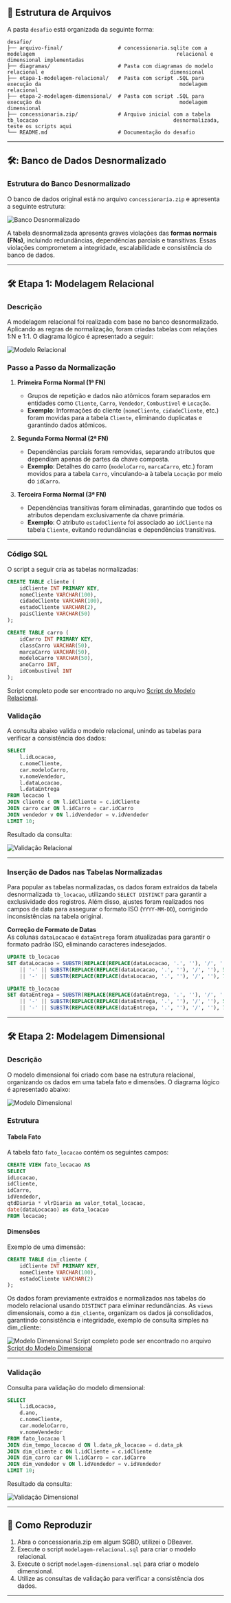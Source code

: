 ## 📂 **Estrutura de Arquivos**

A pasta `desafio` está organizada da seguinte forma:

```
desafio/
├── arquivo-final/                  # concessionaria.sqlite com a modelagem                                              relacional e dimensional implementadas
├── diagramas/                      # Pasta com diagramas do modelo relacional e                                         dimensional
├── etapa-1-modelagem-relacional/   # Pasta com script .SQL para execução da                                             modelagem relacional
├── etapa-2-modelagem-dimensional/  # Pasta com script .SQL para execução da                                             modelagem dimensional
├── concessionaria.zip/             # Arquivo inicial com a tabela tb_locacao                                            desnormalizada, teste os scripts aqui
└── README.md                       # Documentação do desafio
```

---
## 🛠️: **Banco de Dados Desnormalizado**

### Estrutura do Banco Desnormalizado
 
O banco de dados original está no arquivo `concessionaria.zip` e apresenta a seguinte estrutura:

![Banco Desnormalizado](db_desnormalizado.png)

A tabela desnormalizada apresenta graves violações das **formas normais (FNs)**, incluindo redundâncias, dependências parciais e transitivas. Essas violações comprometem a integridade, escalabilidade e consistência do banco de dados.

---
## 🛠️ **Etapa 1: Modelagem Relacional**

### Descrição

A modelagem relacional foi realizada com base no banco desnormalizado. Aplicando as regras de normalização, foram criadas tabelas com relações 1:N e 1:1. O diagrama lógico é apresentado a seguir:

![Modelo Relacional](logico-m-relacional.png)

### Passo a Passo da Normalização

1. **Primeira Forma Normal (1ª FN)**  
   - Grupos de repetição e dados não atômicos foram separados em entidades como `Cliente`, `Carro`, `Vendedor`, `Combustivel` e `Locação`.  
   - **Exemplo**: Informações do cliente (`nomeCliente`, `cidadeCliente`, etc.) foram movidas para a tabela `Cliente`, eliminando duplicatas e garantindo dados atômicos.

2. **Segunda Forma Normal (2ª FN)**  
   - Dependências parciais foram removidas, separando atributos que dependiam apenas de partes da chave composta.  
   - **Exemplo**: Detalhes do carro (`modeloCarro`, `marcaCarro`, etc.) foram movidos para a tabela `Carro`, vinculando-a à tabela `Locação` por meio do `idCarro`.

3. **Terceira Forma Normal (3ª FN)**  
   - Dependências transitivas foram eliminadas, garantindo que todos os atributos dependam exclusivamente da chave primária.  
   - **Exemplo**: O atributo `estadoCliente` foi associado ao `idCliente` na tabela `Cliente`, evitando redundâncias e dependências transitivas.

---
### Código SQL

O script a seguir cria as tabelas normalizadas:

```sql
CREATE TABLE cliente (
    idCliente INT PRIMARY KEY,
    nomeCliente VARCHAR(100),
    cidadeCliente VARCHAR(100),
    estadoCliente VARCHAR(2),
    paisCliente VARCHAR(50)
);

CREATE TABLE carro (
    idCarro INT PRIMARY KEY,
    classCarro VARCHAR(50),
    marcaCarro VARCHAR(50),
    modeloCarro VARCHAR(50),
    anoCarro INT,
    idCombustivel INT
);
```

Script completo pode ser encontrado no arquivo [Script do Modelo Relacional](etapa-1-modelagem-relacional/modelagem-relacional.sql).

### Validação

A consulta abaixo valida o modelo relacional, unindo as tabelas para verificar a consistência dos dados:

```sql
SELECT
    l.idLocacao,
    c.nomeCliente,
    car.modeloCarro,
    v.nomeVendedor,
    l.dataLocacao,
    l.dataEntrega
FROM locacao l
JOIN cliente c ON l.idCliente = c.idCliente
JOIN carro car ON l.idCarro = car.idCarro
JOIN vendedor v ON l.idVendedor = v.idVendedor
LIMIT 10;
```

Resultado da consulta:

![Validação Relacional](consulta-validacao-m-relacional.png)

---
### **Inserção de Dados nas Tabelas Normalizadas**

Para popular as tabelas normalizadas, os dados foram extraídos da tabela desnormalizada `tb_locacao`, utilizando `SELECT DISTINCT` para garantir a exclusividade dos registros. Além disso, ajustes foram realizados nos campos de data para assegurar o formato ISO (`YYYY-MM-DD`), corrigindo inconsistências na tabela original.

**Correção de Formato de Datas**  
   As colunas `dataLocacao` e `dataEntrega` foram atualizadas para garantir o formato padrão ISO, eliminando caracteres indesejados.  
   ```sql
   UPDATE tb_locacao
   SET dataLocacao = SUBSTR(REPLACE(REPLACE(dataLocacao, '.', ''), '/', ''), 1, 4)
       || '-' || SUBSTR(REPLACE(REPLACE(dataLocacao, '.', ''), '/', ''), 5, 2)
       || '-' || SUBSTR(REPLACE(REPLACE(dataLocacao, '.', ''), '/', ''), 7, 2);

   UPDATE tb_locacao
   SET dataEntrega = SUBSTR(REPLACE(REPLACE(dataEntrega, '.', ''), '/', ''), 1, 4)
       || '-' || SUBSTR(REPLACE(REPLACE(dataEntrega, '.', ''), '/', ''), 5, 2)
       || '-' || SUBSTR(REPLACE(REPLACE(dataEntrega, '.', ''), '/', ''), 7, 2);
```

---
## 🛠️ **Etapa 2: Modelagem Dimensional**

### Descrição

O modelo dimensional foi criado com base na estrutura relacional, organizando os dados em uma tabela fato e dimensões. O diagrama lógico é apresentado abaixo:

![Modelo Dimensional](logico-m-dimensional.png)

### Estrutura

#### Tabela Fato
A tabela fato `fato_locacao` contém os seguintes campos:
```sql
CREATE VIEW fato_locacao AS
SELECT
idLocacao,
idCliente,
idCarro,
idVendedor,
qtdDiaria * vlrDiaria as valor_total_locacao,
date(dataLocacao) as data_locacao
FROM locacao;
```

#### Dimensões
Exemplo de uma dimensão:

```sql
CREATE TABLE dim_cliente (
    idCliente INT PRIMARY KEY,
    nomeCliente VARCHAR(100),
    estadoCliente VARCHAR(2)
);
```

Os dados foram previamente extraídos e normalizados nas tabelas do modelo relacional usando `DISTINCT` para eliminar redundâncias. As `views` dimensionais, como a `dim_cliente`, organizam os dados já consolidados, garantindo consistência e integridade, exemplo de consulta simples na dim_cliente:

![Modelo Dimensional](dimensao-cliente.png)
Script completo pode ser encontrado no arquivo [Script do Modelo Dimensional](etapa-2-modelagem-dimensional/modelagem-dimensional.sql)

---
### Validação

Consulta para validação do modelo dimensional:

```sql
SELECT
    l.idLocacao,
    d.ano,
    c.nomeCliente,
    car.modeloCarro,
    v.nomeVendedor
FROM fato_locacao l
JOIN dim_tempo_locacao d ON l.data_pk_locacao = d.data_pk
JOIN dim_cliente c ON l.idCliente = c.idCliente
JOIN dim_carro car ON l.idCarro = car.idCarro
JOIN dim_vendedor v ON l.idVendedor = v.idVendedor
LIMIT 10;
```

Resultado da consulta:

![Validação Dimensional](consulta-validacao-m-dimensional.png)

---

## 🚀 Como Reproduzir

1. Abra o concessionaria.zip em algum SGBD, utilizei o DBeaver.
2. Execute o script `modelagem-relacional.sql` para criar o modelo relacional.
3. Execute o script `modelagem-dimensional.sql` para criar o modelo dimensional.
4. Utilize as consultas de validação para verificar a consistência dos dados.

---

